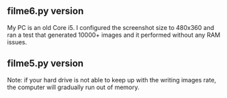 ## filme6.py version

My PC is an old Core i5.  I configured the screenshot size to 480x360 and ran a test that generated 10000+ images and it performed without any RAM issues.

## filme5.py version

Note: if your hard drive is not able to keep up with the writing images rate, the computer will gradually run out of memory.
